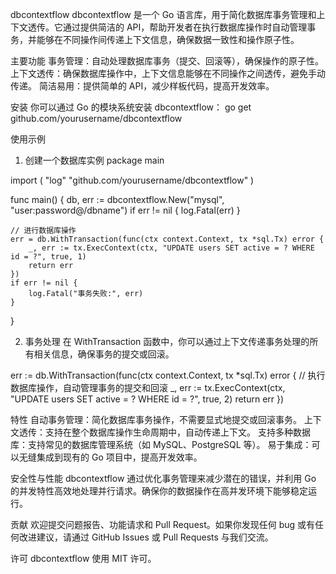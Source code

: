 dbcontextflow
dbcontextflow 是一个 Go 语言库，用于简化数据库事务管理和上下文透传。它通过提供简洁的 API，帮助开发者在执行数据库操作时自动管理事务，并能够在不同操作间传递上下文信息，确保数据一致性和操作原子性。

主要功能
事务管理：自动处理数据库事务（提交、回滚等），确保操作的原子性。
上下文透传：确保数据库操作中，上下文信息能够在不同操作之间透传，避免手动传递。
简洁易用：提供简单的 API，减少样板代码，提高开发效率。

安装
你可以通过 Go 的模块系统安装 dbcontextflow：
go get github.com/yourusername/dbcontextflow

使用示例
1. 创建一个数据库实例
package main

import (
    "log"
    "github.com/yourusername/dbcontextflow"
)

func main() {
    db, err := dbcontextflow.New("mysql", "user:password@/dbname")
    if err != nil {
        log.Fatal(err)
    }

    // 进行数据库操作
    err = db.WithTransaction(func(ctx context.Context, tx *sql.Tx) error {
        _, err := tx.ExecContext(ctx, "UPDATE users SET active = ? WHERE id = ?", true, 1)
        return err
    })
    if err != nil {
        log.Fatal("事务失败:", err)
    }
}

2. 事务处理
在 WithTransaction 函数中，你可以通过上下文传递事务处理的所有相关信息，确保事务的提交或回滚。

err := db.WithTransaction(func(ctx context.Context, tx *sql.Tx) error {
    // 执行数据库操作，自动管理事务的提交和回滚
    _, err := tx.ExecContext(ctx, "UPDATE users SET active = ? WHERE id = ?", true, 2)
    return err
})

特性
自动事务管理：简化数据库事务操作，不需要显式地提交或回滚事务。
上下文透传：支持在整个数据库操作生命周期中，自动传递上下文。
支持多种数据库：支持常见的数据库管理系统（如 MySQL、PostgreSQL 等）。
易于集成：可以无缝集成到现有的 Go 项目中，提高开发效率。

安全性与性能
dbcontextflow 通过优化事务管理来减少潜在的错误，并利用 Go 的并发特性高效地处理并行请求。确保你的数据操作在高并发环境下能够稳定运行。

贡献
欢迎提交问题报告、功能请求和 Pull Request。如果你发现任何 bug 或有任何改进建议，请通过 GitHub Issues 或 Pull Requests 与我们交流。

许可
dbcontextflow 使用 MIT 许可。
